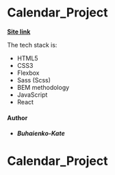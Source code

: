 # Calendar_Project

**[Site link](https://buhaienko-kate.github.io/TODO_Project/)**

The tech stack is:

- HTML5
- CSS3
- Flexbox
- Sass (Scss)
- BEM methodology
- JavaScript
- React

#### Author

- ##### Buhaienko-Kate

# Calendar_Project
